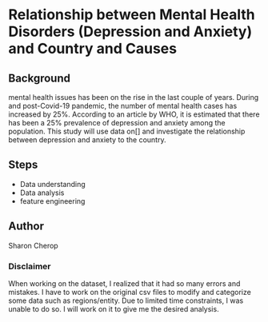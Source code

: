 # Relationship between Mental Health Disorders (Depression and Anxiety) and Country and Causes

## Background 
mental health issues has been on the rise in the last couple of years. During and post-Covid-19 pandemic, the number of mental health cases has increased by 25%. According to an article by WHO, it is estimated that there has been a 25% prevalence of depression and anxiety among the population. This study will use data on[] and investigate the relationship between depression and anxiety to the country. 

## Steps
* Data understanding 
* Data analysis 
* feature engineering 

## Author
Sharon Cherop 

### Disclaimer
When working on the dataset, I realized that it had so many errors and mistakes. I have to work on the original csv files to modify and categorize some data such as regions/entity. Due to limited time constraints, I was unable to do so. I will work on it to give me the desired analysis. 